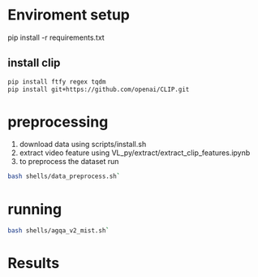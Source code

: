 # Enviroment setup
pip install -r requirements.txt

## install clip
```bash
pip install ftfy regex tqdm
pip install git+https://github.com/openai/CLIP.git
```

# preprocessing
1. download data using scripts/install.sh
2. extract video feature using VL_py/extract/extract_clip_features.ipynb
3. to preprocess the dataset run 
```bash
bash shells/data_preprocess.sh`
```

# running
```bash
bash shells/agqa_v2_mist.sh`
```

# Results
